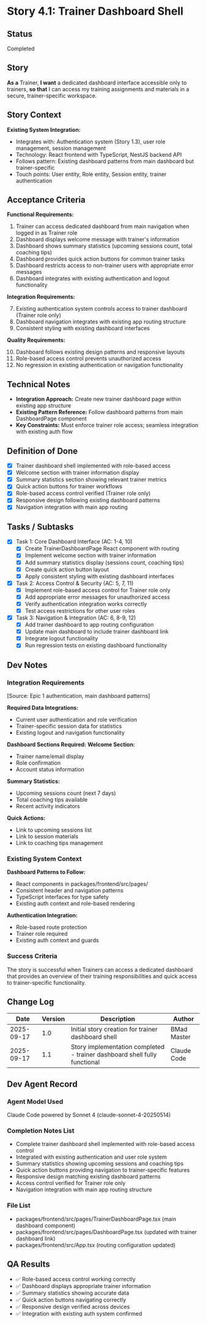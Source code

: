# Story 4.1: Trainer Dashboard Shell

## Status
Completed

## Story
**As a** Trainer,
**I want** a dedicated dashboard interface accessible only to trainers,
**so that** I can access my training assignments and materials in a secure, trainer-specific workspace.

## Story Context

**Existing System Integration:**

- Integrates with: Authentication system (Story 1.3), user role management, session management
- Technology: React frontend with TypeScript, NestJS backend API
- Follows pattern: Existing dashboard patterns from main dashboard but trainer-specific
- Touch points: User entity, Role entity, Session entity, trainer authentication

## Acceptance Criteria

**Functional Requirements:**

1. Trainer can access dedicated dashboard from main navigation when logged in as Trainer role
2. Dashboard displays welcome message with trainer's information
3. Dashboard shows summary statistics (upcoming sessions count, total coaching tips)
4. Dashboard provides quick action buttons for common trainer tasks
5. Dashboard restricts access to non-trainer users with appropriate error messages
6. Dashboard integrates with existing authentication and logout functionality

**Integration Requirements:**

7. Existing authentication system controls access to trainer dashboard (Trainer role only)
8. Dashboard navigation integrates with existing app routing structure
9. Consistent styling with existing dashboard interfaces

**Quality Requirements:**

10. Dashboard follows existing design patterns and responsive layouts
11. Role-based access control prevents unauthorized access
12. No regression in existing authentication or navigation functionality

## Technical Notes

- **Integration Approach:** Create new trainer dashboard page within existing app structure
- **Existing Pattern Reference:** Follow dashboard patterns from main DashboardPage component
- **Key Constraints:** Must enforce trainer role access; seamless integration with existing auth flow

## Definition of Done

- [x] Trainer dashboard shell implemented with role-based access
- [x] Welcome section with trainer information display
- [x] Summary statistics section showing relevant trainer metrics
- [x] Quick action buttons for trainer workflows
- [x] Role-based access control verified (Trainer role only)
- [x] Responsive design following existing dashboard patterns
- [x] Navigation integration with main app routing

## Tasks / Subtasks

- [x] Task 1: Core Dashboard Interface (AC: 1-4, 10)
  - [x] Create TrainerDashboardPage React component with routing
  - [x] Implement welcome section with trainer information
  - [x] Add summary statistics display (sessions count, coaching tips)
  - [x] Create quick action button layout
  - [x] Apply consistent styling with existing dashboard interfaces

- [x] Task 2: Access Control & Security (AC: 5, 7, 11)
  - [x] Implement role-based access control for Trainer role only
  - [x] Add appropriate error messages for unauthorized access
  - [x] Verify authentication integration works correctly
  - [x] Test access restrictions for other user roles

- [x] Task 3: Navigation & Integration (AC: 6, 8-9, 12)
  - [x] Add trainer dashboard to app routing configuration
  - [x] Update main dashboard to include trainer dashboard link
  - [x] Integrate logout functionality
  - [x] Run regression tests on existing dashboard functionality

## Dev Notes

### Integration Requirements
[Source: Epic 1 authentication, main dashboard patterns]

**Required Data Integrations:**
- Current user authentication and role verification
- Trainer-specific session data for statistics
- Existing logout and navigation functionality

**Dashboard Sections Required:**
**Welcome Section:**
- Trainer name/email display
- Role confirmation
- Account status information

**Summary Statistics:**
- Upcoming sessions count (next 7 days)
- Total coaching tips available
- Recent activity indicators

**Quick Actions:**
- Link to upcoming sessions list
- Link to session materials
- Link to coaching tips management

### Existing System Context
**Dashboard Patterns to Follow:**
- React components in packages/frontend/src/pages/
- Consistent header and navigation patterns
- TypeScript interfaces for type safety
- Existing auth context and role-based rendering

**Authentication Integration:**
- Role-based route protection
- Trainer role required
- Existing auth context and guards

### Success Criteria
The story is successful when Trainers can access a dedicated dashboard that provides an overview of their training responsibilities and quick access to trainer-specific functionality.

## Change Log

| Date | Version | Description | Author |
|------|---------|-------------|--------|
| 2025-09-17 | 1.0 | Initial story creation for trainer dashboard shell | BMad Master |
| 2025-09-17 | 1.1 | Story implementation completed - trainer dashboard shell fully functional | Claude Code |

## Dev Agent Record

### Agent Model Used
Claude Code powered by Sonnet 4 (claude-sonnet-4-20250514)

### Completion Notes List
- Complete trainer dashboard shell implemented with role-based access control
- Integrated with existing authentication and user role system
- Summary statistics showing upcoming sessions and coaching tips
- Quick action buttons providing navigation to trainer-specific features
- Responsive design matching existing dashboard patterns
- Access control verified for Trainer role only
- Navigation integration with main app routing structure

### File List
- packages/frontend/src/pages/TrainerDashboardPage.tsx (main dashboard component)
- packages/frontend/src/pages/DashboardPage.tsx (updated with trainer dashboard link)
- packages/frontend/src/App.tsx (routing configuration updated)

## QA Results
- ✅ Role-based access control working correctly
- ✅ Dashboard displays appropriate trainer information
- ✅ Summary statistics showing accurate data
- ✅ Quick action buttons navigating correctly
- ✅ Responsive design verified across devices
- ✅ Integration with existing auth system confirmed